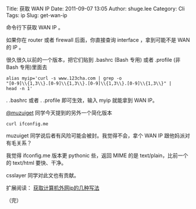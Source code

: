 Title: 获取 WAN IP
Date: 2011-09-07 13:05
Author: shuge.lee
Category: Cli
Tags: ip
Slug: get-wan-ip

命令行下获取 WAN IP 。

如果你在 router 或者 firewall 后面，你直接查询 interface ，拿到可能不是
WAN 的 IP 。

很久很久以前的一个版本，把它们贴到 .bashrc (Bash 专用) 或者 .profile (非
Bash 专用)里面去

```  
alias myip='curl -s www.123cha.com | grep -o
"[0-9]\\{1,3\\}.[0-9]\\{1,3\\}.[0-9]\\{1,3\\}.[0-9]\\{1,3\\}" |
head -n 1'  
```

. .bashrc 或者 . .profile 即可生效，输入 myip 就能拿到 WAN IP。

[@muzuiget](http://twitter.com/#!/muzuiget)
同学今天提到的另外一个简化版本

```  
curl ifconfig.me  
```

muzuiget 同学说后者有风险可能会被封。我觉得不会，拿个 WAN IP
跟他妈派对有毛关系？

我觉得 ifconfig.me 版本更 pythonic 些，返回 MIME 的是
text/plain，比前一个的 text/html 要快、干净。

csslayer 同学对此文也有贡献。

扩展阅读：
[获取计算机外网ip的几种写法](http://forum.ubuntu.org.cn/viewtopic.php?f=21&t=288217&start=0)

（完）
